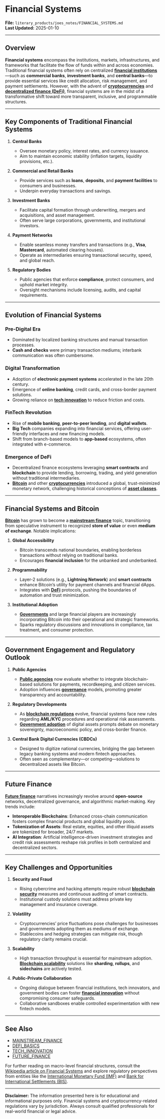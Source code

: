 # Financial Systems

**File:** `literary_products/joes_notes/FINANCIAL_SYSTEMS.md`  
**Last Updated:** 2025-01-10

---

## Overview

**Financial systems** encompass the institutions, markets, infrastructures, and frameworks that facilitate the flow of funds within and across economies. Traditional financial systems often rely on centralized **[financial institutions](/literary_products/joes_notes/FINANCIAL_INSTITUTIONS.md)**—such as **commercial banks**, **investment banks**, and **central banks**—to provide essential services like credit allocation, risk management, and payment settlements. However, with the advent of **[cryptocurrencies](/literary_products/joes_notes/CRYPTOCURRENCIES.md)** and **[decentralized finance (DeFi)](/literary_products/joes_notes/DEFI_BASICS.md)**, financial systems are in the midst of a transformative shift toward more transparent, inclusive, and programmable structures.

---

## Key Components of Traditional Financial Systems

1. **Central Banks**  
   - Oversee monetary policy, interest rates, and currency issuance.  
   - Aim to maintain economic stability (inflation targets, liquidity provisions, etc.).

2. **Commercial and Retail Banks**  
   - Provide services such as **loans**, **deposits**, and **payment facilities** to consumers and businesses.  
   - Underpin everyday transactions and savings.

3. **Investment Banks**  
   - Facilitate capital formation through underwriting, mergers and acquisitions, and asset management.  
   - Often serve large corporations, governments, and institutional investors.

4. **Payment Networks**  
   - Enable seamless money transfers and transactions (e.g., **Visa**, **Mastercard**, automated clearing houses).  
   - Operate as intermediaries ensuring transactional security, speed, and global reach.

5. **Regulatory Bodies**  
   - Public agencies that enforce **compliance**, protect consumers, and uphold market integrity.  
   - Oversight mechanisms include licensing, audits, and capital requirements.

---

## Evolution of Financial Systems

### Pre-Digital Era
- Dominated by localized banking structures and manual transaction processes.  
- **Cash and checks** were primary transaction mediums; interbank communication was often cumbersome.

### Digital Transformation
- Adoption of **electronic payment systems** accelerated in the late 20th century.  
- Emergence of **online banking**, credit cards, and cross-border payment solutions.  
- Growing reliance on **[tech innovation](/literary_products/joes_notes/TECH_INNOVATION.md)** to reduce friction and costs.

### FinTech Revolution
- Rise of **mobile banking**, **peer-to-peer lending**, and **digital wallets**.  
- **Big Tech** companies expanding into financial services, offering user-friendly interfaces and new financing models.  
- Shift from branch-based models to **app-based** ecosystems, often integrated with e-commerce.

### Emergence of DeFi
- Decentralized finance ecosystems leveraging **smart contracts** and **blockchain** to provide lending, borrowing, trading, and yield generation without traditional intermediaries.  
- **[Bitcoin](/literary_products/joes_notes/BITCOIN.md)** and other **[cryptocurrencies](/literary_products/joes_notes/CRYPTOCURRENCIES.md)** introduced a global, trust-minimized monetary network, challenging historical conceptions of **[asset classes](/literary_products/joes_notes/ASSET_CLASSES.md)**.

---

## Financial Systems and Bitcoin

**[Bitcoin](/literary_products/joes_notes/BITCOIN_BASICS.md)** has grown to become a **[mainstream finance](/literary_products/joes_notes/MAINSTREAM_FINANCE.md)** topic, transitioning from speculative instrument to recognized **store of value** or even **medium of exchange**. Notable implications:

1. **Global Accessibility**  
   - Bitcoin transcends national boundaries, enabling borderless transactions without relying on traditional banks.  
   - Encourages **financial inclusion** for the unbanked and underbanked.

2. **Programmability**  
   - Layer-2 solutions (e.g., **Lightning Network**) and **smart contracts** enhance Bitcoin’s utility for payment channels and financial dApps.  
   - Integrates with **[DeFi](/literary_products/joes_notes/DEFI_BASICS.md)** protocols, pushing the boundaries of automation and trust minimization.

3. **Institutional Adoption**  
   - **[Governments](/literary_products/joes_notes/GOVERNMENT_ADOPTION.md)** and large financial players are increasingly incorporating Bitcoin into their operational and strategic frameworks.  
   - Sparks regulatory discussions and innovations in compliance, tax treatment, and consumer protection.

---

## Government Engagement and Regulatory Outlook

1. **Public Agencies**  
   - **[Public agencies](/literary_products/joes_notes/PUBLIC_AGENCIES.md)** now evaluate whether to integrate blockchain-based solutions for payments, recordkeeping, and citizen services.  
   - Adoption influences **[governance](/literary_products/joes_notes/GOVERNANCE_MODELS.md)** models, promoting greater transparency and accountability.

2. **Regulatory Developments**  
   - As **[blockchain regulations](/literary_products/joes_notes/BLOCKCHAIN_REGULATIONS.md)** evolve, financial systems face new rules regarding **AML/KYC** procedures and operational risk assessments.  
   - **[Government adoption](/literary_products/joes_notes/GOVERNMENT_ADOPTION.md)** of digital assets prompts debate on monetary sovereignty, macroeconomic policy, and cross-border finance.

3. **Central Bank Digital Currencies (CBDCs)**  
   - Designed to digitize national currencies, bridging the gap between legacy banking systems and modern fintech approaches.  
   - Often seen as complementary—or competing—solutions to decentralized assets like Bitcoin.

---

## Future Finance

**[Future finance](/literary_products/joes_notes/FUTURE_FINANCE.md)** narratives increasingly revolve around **open-source** networks, decentralized governance, and algorithmic market-making. Key trends include:

- **Interoperable Blockchains**: Enhanced cross-chain communication fosters complex financial products and global liquidity pools.  
- **Tokenization of Assets**: Real estate, equities, and other illiquid assets are tokenized for broader, 24/7 markets.  
- **AI Integration**: Artificial intelligence-driven investment strategies and credit risk assessments reshape risk profiles in both centralized and decentralized sectors.

---

## Key Challenges and Opportunities

1. **Security and Fraud**  
   - Rising cybercrime and hacking attempts require robust **[blockchain security](/literary_products/joes_notes/BLOCKCHAIN_SECURITY.md)** measures and continuous auditing of smart contracts.  
   - Institutional custody solutions must address private key management and insurance coverage.

2. **Volatility**  
   - Cryptocurrencies’ price fluctuations pose challenges for businesses and governments adopting them as mediums of exchange.  
   - Stablecoins and hedging strategies can mitigate risk, though regulatory clarity remains crucial.

3. **Scalability**  
   - High transaction throughput is essential for mainstream adoption. **[Blockchain scalability](/literary_products/joes_notes/BLOCKCHAIN_SCALABILITY.md)** solutions like **sharding**, **rollups**, and **sidechains** are actively tested.

4. **Public-Private Collaboration**  
   - Ongoing dialogue between financial institutions, tech innovators, and government bodies can foster **[financial innovation](/literary_products/joes_notes/FINANCIAL_INNOVATION.md)** without compromising consumer safeguards.  
   - Collaborative sandboxes enable controlled experimentation with new fintech models.

---

## See Also

- [MAINSTREAM_FINANCE](/literary_products/joes_notes/MAINSTREAM_FINANCE.md)  
- [DEFI_BASICS](/literary_products/joes_notes/DEFI_BASICS.md)  
- [TECH_INNOVATION](/literary_products/joes_notes/TECH_INNOVATION.md)  
- [FUTURE_FINANCE](/literary_products/joes_notes/FUTURE_FINANCE.md)

For further reading on macro-level financial structures, consult the [Wikipedia article on Financial Systems](https://en.wikipedia.org/wiki/Financial_system) and explore regulatory perspectives from entities like the [International Monetary Fund (IMF)](https://www.imf.org/) and [Bank for International Settlements (BIS)](https://www.bis.org/).

---

**Disclaimer:** The information presented here is for educational and informational purposes only. Financial systems and cryptocurrency-related regulations vary by jurisdiction. Always consult qualified professionals for real-world financial or legal advice.
